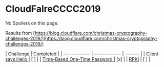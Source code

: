 # CloudFalreCCCC2019

No Spoilers on this page.

Results from [https://blog.cloudflare.com/christmas-cryptography-challenges-2019/](https://blog.cloudflare.com/christmas-cryptography-challenges-2019/)


| Challenge   | Completed |
| ------------- | ------------- | ------- |
| [Client says Hello ](ClientSaysHello/)                        | [ ] |
| [Time-Based One-Time Password ](Time-BasedOne-TimePassword/)  | [x] |
| [RPKI](RPKI/)                                                 | [ ] |